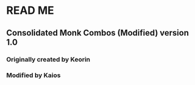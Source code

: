 # READ ME

## Consolidated Monk Combos (Modified) version 1.0
### Originally created by Keorin
### Modified by Kaios

